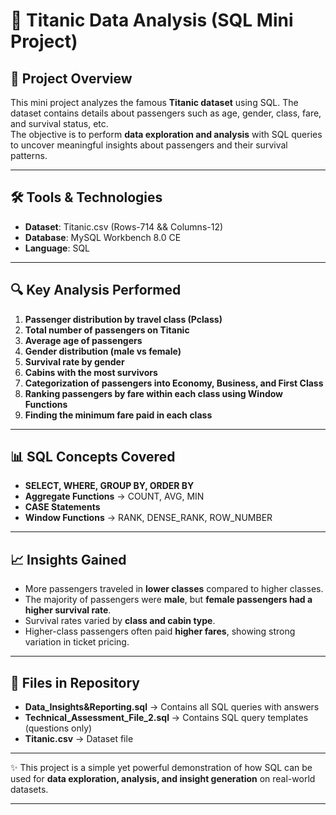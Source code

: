 # 🚢 Titanic Data Analysis (SQL Mini Project)

## 📌 Project Overview  
This mini project analyzes the famous **Titanic dataset** using SQL. The dataset contains details about passengers such as age, gender, class, fare, and survival status, etc.  
The objective is to perform **data exploration and analysis** with SQL queries to uncover meaningful insights about passengers and their survival patterns.

---

## 🛠️ Tools & Technologies  
- **Dataset**: Titanic.csv (Rows-714 && Columns-12) 
- **Database**: MySQL Workbench 8.0 CE
- **Language**: SQL  

---

## 🔍 Key Analysis Performed  

1. **Passenger distribution by travel class (Pclass)**  
2. **Total number of passengers on Titanic**  
3. **Average age of passengers**  
4. **Gender distribution (male vs female)**  
5. **Survival rate by gender**  
6. **Cabins with the most survivors**  
7. **Categorization of passengers into Economy, Business, and First Class**  
8. **Ranking passengers by fare within each class using Window Functions**  
9. **Finding the minimum fare paid in each class**  

---

## 📊 SQL Concepts Covered  
- **SELECT, WHERE, GROUP BY, ORDER BY**  
- **Aggregate Functions** → COUNT, AVG, MIN  
- **CASE Statements**  
- **Window Functions** → RANK, DENSE_RANK, ROW_NUMBER  

---

## 📈 Insights Gained  
- More passengers traveled in **lower classes** compared to higher classes.  
- The majority of passengers were **male**, but **female passengers had a higher survival rate**.  
- Survival rates varied by **class and cabin type**.  
- Higher-class passengers often paid **higher fares**, showing strong variation in ticket pricing.  

---

## 📂 Files in Repository  
- **Data_Insights&Reporting.sql** → Contains all SQL queries with answers  
- **Technical_Assessment_File_2.sql** → Contains SQL query templates (questions only)  
- **Titanic.csv** → Dataset file  

---

✨ This project is a simple yet powerful demonstration of how SQL can be used for **data exploration, analysis, and insight generation** on real-world datasets.  

---

